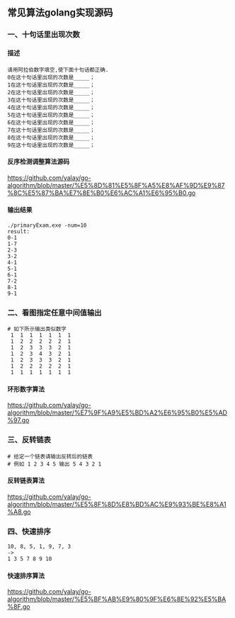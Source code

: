 ## 常见算法golang实现源码
### 一、十句话里出现次数

#### 描述
```
请用阿拉伯数字填空,使下面十句话都正确.
0在这十句话里出现的次数是_____；
1在这十句话里出现的次数是_____；
2在这十句话里出现的次数是_____；
3在这十句话里出现的次数是_____；
4在这十句话里出现的次数是_____；
5在这十句话里出现的次数是_____；
6在这十句话里出现的次数是_____；
7在这十句话里出现的次数是_____；
8在这十句话里出现的次数是_____；
9在这十句话里出现的次数是_____；
```

#### 反序检测调整算法源码
https://github.com/yalay/go-algorithm/blob/master/%E5%8D%81%E5%8F%A5%E8%AF%9D%E9%87%8C%E5%87%BA%E7%8E%B0%E6%AC%A1%E6%95%B0.go

#### 输出结果
```
./primaryExam.exe -num=10
result:
0-1
1-7
2-3
3-2
4-1
5-1
6-1
7-2
8-1
9-1
```

### 二、看图指定任意中间值输出
```
# 如下所示输出类似数字
 1  1  1  1  1  1  1
 1  2  2  2  2  2  1
 1  2  3  3  3  2  1
 1  2  3  4  3  2  1
 1  2  3  3  3  2  1
 1  2  2  2  2  2  1
 1  1  1  1  1  1  1
```

#### 环形数字算法
https://github.com/yalay/go-algorithm/blob/master/%E7%9F%A9%E5%BD%A2%E6%95%B0%E5%AD%97.go

### 三、反转链表
```
# 给定一个链表请输出反转后的链表
# 例如 1 2 3 4 5 输出 5 4 3 2 1
```

#### 反转链表算法
https://github.com/yalay/go-algorithm/blob/master/%E5%8F%8D%E8%BD%AC%E9%93%BE%E8%A1%A8.go

### 四、快速排序
```
10, 8, 5, 1, 9, 7, 3 
->
1 3 5 7 8 9 10
```

#### 快速排序算法
https://github.com/yalay/go-algorithm/blob/master/%E5%BF%AB%E9%80%9F%E6%8E%92%E5%BA%8F.go
